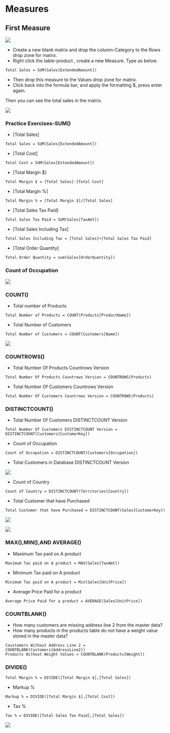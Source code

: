 # Measures

## First Measure

![](.gitbook/assets/image%20%289%29.png)

* Create a new blank matrix and drop the column-Category to the Rows drop zone for matrix. 
* Right click the table-product , create a new Measure. Type as below.

```text
Total Sales = SUM(Sales[ExtendedAmount])

```

* Then drop this measure to the Values drop zone for matrix.
* Click back into the formula bar, and apply the formatting $, press enter again.

Then you can see the total sales in the matrix.

![](.gitbook/assets/image%20%2862%29.png)

### Practice Exercises-SUM\(\)

* \[Total Sales\]

```text
Total Sales = SUM(Sales[ExtendedAmount])
```

* \[Total Cost\]

```text
Total Cost = SUM(Sales[ExtendedAmount])
```

* \[Total Margin $\]

```text
Total Margin $ = [Total Sales]-[Total Cost]
```

* \[Total Margin %\]

```text
Total Margin % = [Total Margin $]/[Total Sales]
```

* \[Total Sales Tax Paid\]

```text
Total Sales Tax Paid = SUM(Sales[TaxAmt])
```

* \[Total Sales Including Tax\]

```text
Total Sales Including Tax = [Total Sales]+[Total Sales Tax Paid]
```

* \[Total Order Quantity\]

```text
Total Order Quantity = sum(Sales[OrderQuantity])
```

### Count of Occupation

![](.gitbook/assets/image%20%2861%29.png)

### 

### COUNT\(\)

* Total number of Products

```text
Total Number of Products = COUNT(Products[ProductName])
```

* Total Number of Customers

```text
Total Number of Customers = COUNT(Customers[Name])
```

![](.gitbook/assets/image%20%2876%29.png)

### COUNTROWS\(\)

* Total Number Of Products Countrows Version

```text
Total Number Of Products Countrows Version = COUNTROWS(Products)
```

* Total Number Of Customers Countrows Version 

```text
Total Number Of Customers Countrows Version = COUNTROWS(Products)
```

### DISTINCTCOUNT\(\)

* Total Number Of Customers DISTINCTCOUNT Version 

```text
Total Number Of Customers DISTINCTCOUNT Version = DISTINCTCOUNT(Customers[CustomerKey])
```

* Count of Occupation

```text
Count of Occupation = DISTINCTCOUNT(Customers[Occupation])
```

* Total Customers in Database DISTINCTCOUNT Version

![](.gitbook/assets/image%20%2859%29.png)

* Count of Country

```text
Count of Country = DISTINCTCOUNT(Territories[Country])
```

* Total Customer that have Purchased

```text
Total Customer that have Purchased = DISTINCTCOUNT(Sales[CustomerKey])
```

![](.gitbook/assets/image%20%2818%29.png)

![](.gitbook/assets/image%20%2848%29.png)

### MAX\(\),MIN\(\),AND AVERAGE\(\)

* Maximum Tax paid on A product

```text
Maximum Tax paid on A product = MAX(Sales[TaxAmt])
```

* Minimum Tax paid on A product 

```text
Minimum Tax paid on A product = Min(Sales[UnitPrice])
```

* Average Price Paid for a product

```text
Average Price Paid for a product = AVERAGE(Sales[UnitPrice])
```

### COUNTBLANK\(\)

* How many customers are missing address line 2 from the master data?
* How many products in the products table do not have a weight value stored in the master data?

```text
Coustomers Without Address Line 2 = COUNTBLANK(Customers[AddressLine2])
Products Without Weight Values = COUNTBLANK(Products[Weight])
```

### DIVIDE\(\)

```text
Total Margin % = DIVIDE([Total Margin $],[Total Sales])
```

* Markup %

```text
Markup % = DIVIDE([Total Margin $],[Total Cost])
```

* Tax % 

```text
Tax % = DIVIDE([Total Sales Tax Paid],[Total Sales])
```

![](.gitbook/assets/image%20%2856%29.png)



